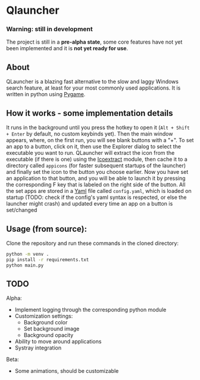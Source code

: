 # Qlauncher
### Warning: still in development
The project is still in a **pre-alpha state**, some core features have not yet been implemented and it is **not yet ready for use**. 

## About
QLauncher is a blazing fast alternative to the slow and laggy Windows search feature, at least for your most commonly used applications. It is written in python using [Pygame](https://github.com/pygame/pygame).

## How it works - some implementation details
It runs in the background until you press the hotkey to open it (`Alt + Shift + Enter` by default, no custom keybinds yet). Then the main window appears, where, on the first run, you will see blank buttons with a "+". To set an app to a button, click on it, then use the Explorer dialog to select the executable you want to run. QLauncher will extract the icon from the executable (if there is one) using the [Icoextract](https://github.com/jlu5/icoextract) module, then cache it to a directory called `appicons` (for faster subsequent startups of the launcher) and finally set the icon to the button you choose earlier.
Now you have set an application to that button, and you will be able to launch it by pressing the corresponding F key that is labeled on the right side of the button.
All the set apps are stored in a [Yaml](https://it.wikipedia.org/wiki/YAML) file called `config.yaml`, which is loaded on startup (TODO: check if the config's yaml syntax is respected, or else the launcher might crash) and updated every time an app on a button is set/changed

## Usage (from source):
Clone the repository and run these commands in the cloned directory:
```sh
python -m venv .
pip install -r requirements.txt
python main.py
```

## TODO

Alpha:
- Implement logging through the corresponding python module
- Customization settings:
  - Background color
  - Set background image
  - Background opacity
- Ability to move around applications
- Systray integration

Beta:
- Some animations, should be customizable
